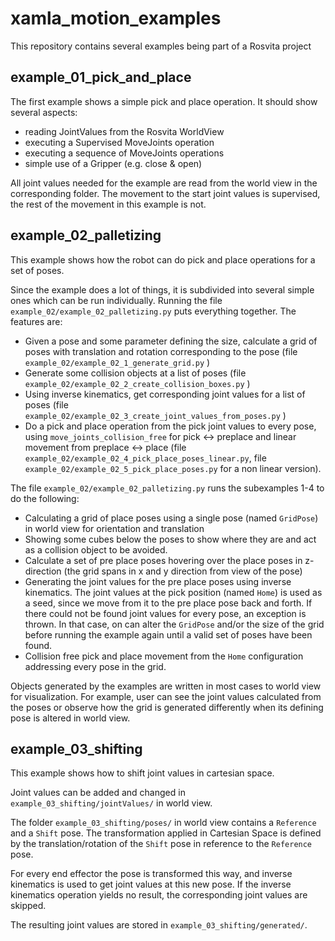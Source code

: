 # xamla_motion_examples

This repository contains several examples being part of a Rosvita project

## example_01_pick_and_place

The first example shows a simple pick and place operation.
It should show several aspects:

* reading JointValues from the Rosvita WorldView
* executing a Supervised MoveJoints operation
* executing a sequence of MoveJoints operations
* simple use of a Gripper (e.g. close & open)

All joint values needed for the example are read from the world view in the corresponding folder.
The movement to the start joint values is supervised, the rest of the movement in this example is not.

## example_02_palletizing

This example shows how the robot can do pick and place operations for a set of poses.

Since the example does a lot of things, it is subdivided into several simple ones which can be run individually. 
Running the file `example_02/example_02_palletizing.py` puts everything together.
The features are:

* Given a pose and some parameter defining the size, calculate a grid of poses with translation and rotation corresponding to the pose (file `example_02/example_02_1_generate_grid.py` )
* Generate some collision objects at a list of poses (file `example_02/example_02_2_create_collision_boxes.py` )
* Using inverse kinematics, get corresponding joint values for a list of poses (file `example_02/example_02_3_create_joint_values_from_poses.py` )
* Do a pick and place operation from the pick joint values to every pose, using `move_joints_collision_free` for pick <-> preplace and linear movement from preplace <-> place (file `example_02/example_02_4_pick_place_poses_linear.py`, file `example_02/example_02_5_pick_place_poses.py` for a non linear version).

The file `example_02/example_02_palletizing.py`  runs the subexamples 1-4 to do the following:

* Calculating a grid of place poses using a single pose (named `GridPose`) in world view for orientation and translation
* Showing some cubes below the poses to show where they are and act as a collision object to be avoided.
* Calculate a set of pre place poses hovering over the place poses in z-direction (the grid spans in x and y direction from view of the pose)
* Generating the joint values for the pre place poses using inverse kinematics.
    The joint values at the pick position (named `Home`) is used as a seed, since we move from it to the pre place pose back and forth.
    If there could not be found joint values for every pose, an exception is thrown.
    In that case, on can alter the `GridPose` and/or the size of the grid before running the example again until a valid set of poses have been found.
* Collision free pick and place movement from the `Home` configuration addressing every pose in the grid.
 
Objects generated by the examples are written in most cases to world view for visualization.
For example, user can see the joint values calculated from the poses or observe how the grid is generated differently when its defining pose is altered in world view.

## example_03_shifting

This example shows how to shift joint values in cartesian space.

Joint values can be added and changed in `example_03_shifting/jointValues/` in world view.

The folder `example_03_shifting/poses/` in world view contains a `Reference` and a `Shift` pose.
The transformation applied in Cartesian Space is defined by the translation/rotation of the `Shift` pose in reference to the `Reference` pose. 

For every end effector the pose is transformed this way, and inverse kinematics is used to get joint values at this new pose.
If the inverse kinematics operation yields no result, the corresponding joint values are skipped.

The resulting joint values are stored in `example_03_shifting/generated/`.
